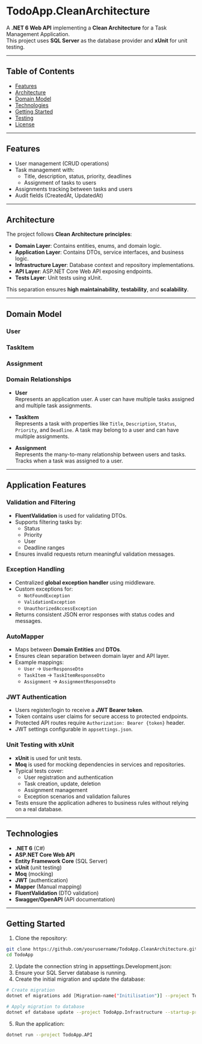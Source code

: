 # TodoApp.CleanArchitecture

A **.NET 6 Web API** implementing a **Clean Architecture** for a Task Management Application.  
This project uses **SQL Server** as the database provider and **xUnit** for unit testing.

---

## Table of Contents

- [Features](#features)
- [Architecture](#architecture)
- [Domain Model](#domain-model)
- [Technologies](#technologies)
- [Getting Started](#getting-started)
- [Testing](#testing)
- [License](#license)

---

## Features

- User management (CRUD operations)
- Task management with:
  - Title, description, status, priority, deadlines
  - Assignment of tasks to users
- Assignments tracking between tasks and users
- Audit fields (CreatedAt, UpdatedAt)

---

## Architecture

The project follows **Clean Architecture principles**:

- **Domain Layer**: Contains entities, enums, and domain logic.
- **Application Layer**: Contains DTOs, service interfaces, and business logic.
- **Infrastructure Layer**: Database context and repository implementations.
- **API Layer**: ASP.NET Core Web API exposing endpoints.
- **Tests Layer**: Unit tests using xUnit.

This separation ensures **high maintainability**, **testability**, and **scalability**.

---

## Domain Model

### User

### TaskItem

### Assignment

### Domain Relationships

- **User**  
  Represents an application user. A user can have multiple tasks assigned and multiple task assignments.

- **TaskItem**  
  Represents a task with properties like `Title`, `Description`, `Status`, `Priority`, and `Deadline`. A task may belong to a user and can have multiple assignments.

- **Assignment**  
  Represents the many-to-many relationship between users and tasks. Tracks when a task was assigned to a user.

---

## Application Features

### Validation and Filtering

- **FluentValidation** is used for validating DTOs.
- Supports filtering tasks by:
  - Status
  - Priority
  - User
  - Deadline ranges
- Ensures invalid requests return meaningful validation messages.

### Exception Handling

- Centralized **global exception handler** using middleware.
- Custom exceptions for:
  - `NotFoundException`
  - `ValidationException`
  - `UnauthorizedAccessException`
- Returns consistent JSON error responses with status codes and messages.

### AutoMapper

- Maps between **Domain Entities** and **DTOs**.
- Ensures clean separation between domain layer and API layer.
- Example mappings:
  - `User` → `UserResponseDto`
  - `TaskItem` → `TaskItemResponseDto`
  - `Assignment` → `AssignmentResponseDto`

### JWT Authentication

- Users register/login to receive a **JWT Bearer token**.
- Token contains user claims for secure access to protected endpoints.
- Protected API routes require `Authorization: Bearer {token}` header.
- JWT settings configurable in `appsettings.json`.

### Unit Testing with xUnit

- **xUnit** is used for unit tests.
- **Moq** is used for mocking dependencies in services and repositories.
- Typical tests cover:
  - User registration and authentication
  - Task creation, update, deletion
  - Assignment management
  - Exception scenarios and validation failures
- Tests ensure the application adheres to business rules without relying on a real database.

---

## Technologies

- **.NET 6** (C#)
- **ASP.NET Core Web API**
- **Entity Framework Core** (SQL Server)
- **xUnit** (unit testing)
- **Moq** (mocking)
- **JWT** (authentication)
- **Mapper** (Manual mapping)
- **FluentValidation** (DTO validation)
- **Swagger/OpenAPI** (API documentation)

---

## Getting Started

1. Clone the repository:

```bash
git clone https://github.com/yourusername/TodoApp.CleanArchitecture.git
cd TodoApp
```

2. Update the connection string in appsettings.Development.json:
3. Ensure your SQL Server database is running.
4. Create the initial migration and update the database:

```bash
# Create migration
dotnet ef migrations add [Migration-name("Initilisation")] --project TodoApp.Infrastructure --startup-project TodoApp.API
```

```bash
# Apply migration to database
dotnet ef database update --project TodoApp.Infrastructure --startup-project TodoApp.API
```

5. Run the application:

```bash
dotnet run --project TodoApp.API
```
